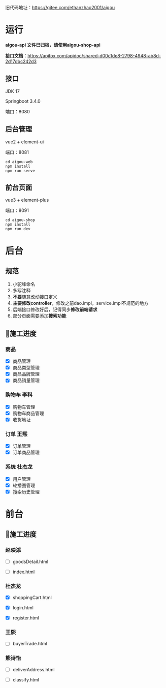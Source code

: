 旧代码地址：https://gitee.com/ethanzhao2001/aigou

# 运行

**aigou-api 文件已归档，请使用aigou-shop-api**

**接口文档**：https://apifox.com/apidoc/shared-d00c1de8-2798-4948-ab8d-2d17dbc242d3

## 接口

JDK 17

Springboot 3.4.0

端口：8080

## 后台管理

vue2 + element-ui

端口：8081

```
cd aigou-web
npm install
npm run serve
```

## 前台页面

vue3 + element-plus

端口：8091

```
cd aigou-shop
npm install
npm run dev
```

# 后台

## 规范

1. 小驼峰命名
2. 多写注释
3. **不要**随意改动接口定义
4. **主要修改controller**，修改之前dao.impl，service.impl不规范的地方
5. 后端接口修改好后，记得同步**修改前端请求**
6. 部分页面需要添加**搜索功能**

## 🚧施工进度

### 商品

- [x] 商品管理
- [x] 商品类型管理
- [x] 商品品牌管理
- [x] 商品销量管理

### 购物车 李科

- [x] 购物车管理
- [x] 购物车商品管理
- [x] 收货地址

### 订单 王熙

- [x] 订单管理
- [x] 订单商品管理

### 系统 杜杰龙

- [x] 用户管理
- [x] 轮播图管理
- [x] 搜索历史管理

# 前台

## 🚧施工进度

### 赵映添

- [ ] goodsDetail.html

- [ ] index.html


### 杜杰龙

- [X] shoppingCart.html

- [X] login.html

- [X] register.html


### 王熙

- [ ] buyerTrade.html


### 熊诗怡

- [ ] deliverAddress.html

- [ ] classify.html
